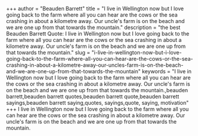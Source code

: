 +++
author = "Beauden Barrett"
title = "I live in Wellington now but I love going back to the farm where all you can hear are the cows or the sea crashing in about a kilometre away. Our uncle's farm is on the beach and we are one up from that towards the mountain."
description = "the best Beauden Barrett Quote: I live in Wellington now but I love going back to the farm where all you can hear are the cows or the sea crashing in about a kilometre away. Our uncle's farm is on the beach and we are one up from that towards the mountain."
slug = "i-live-in-wellington-now-but-i-love-going-back-to-the-farm-where-all-you-can-hear-are-the-cows-or-the-sea-crashing-in-about-a-kilometre-away-our-uncles-farm-is-on-the-beach-and-we-are-one-up-from-that-towards-the-mountain"
keywords = "I live in Wellington now but I love going back to the farm where all you can hear are the cows or the sea crashing in about a kilometre away. Our uncle's farm is on the beach and we are one up from that towards the mountain.,beauden barrett,beauden barrett quotes,beauden barrett quote,beauden barrett sayings,beauden barrett saying,quotes, sayings,quote, saying, motivation"
+++
I live in Wellington now but I love going back to the farm where all you can hear are the cows or the sea crashing in about a kilometre away. Our uncle's farm is on the beach and we are one up from that towards the mountain.
